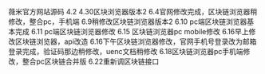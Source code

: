 薇米官方网站源码
4.2
4.30区块浏览器版本2
6.4官网修改完成，区块链浏览器稍修改，整合pc，手机端
6.9稍修改区块链浏览器版本2
6.10 pc端区块链浏览器基本完成
6.11 pc端区块链浏览器修改
6.15 区块链浏览器pc mobile修改
6.16早上修改区块链浏览器，api改造
6.16下午区块链浏览器修改，官网手机号登录改为邮箱登录完成，验证码那边稍修改，uenc文档稍修改
6.18区块链浏览器pc手机端修改，整合pc区块链合并版
6.22重新调区块链接口
